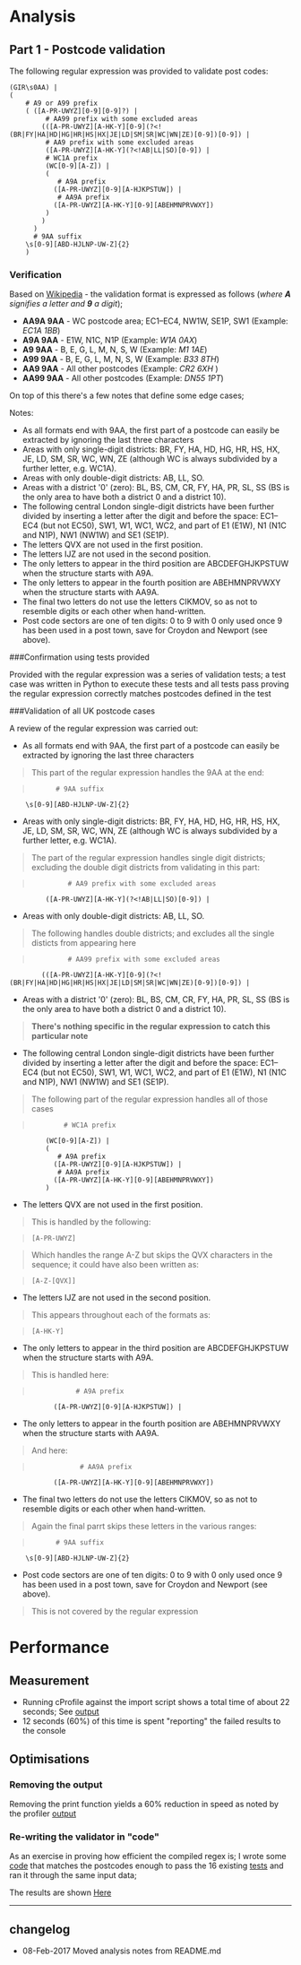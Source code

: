 # Analysis

## Part 1 - Postcode validation

The following regular expression was provided to validate post codes:
>
    (GIR\s0AA) |
    (
        # A9 or A99 prefix
        ( ([A-PR-UWYZ][0-9][0-9]?) |
             # AA99 prefix with some excluded areas
            (([A-PR-UWYZ][A-HK-Y][0-9](?<!(BR|FY|HA|HD|HG|HR|HS|HX|JE|LD|SM|SR|WC|WN|ZE)[0-9])[0-9]) |
             # AA9 prefix with some excluded areas
             ([A-PR-UWYZ][A-HK-Y](?<!AB|LL|SO)[0-9]) |
             # WC1A prefix
             (WC[0-9][A-Z]) |
             (
                # A9A prefix
               ([A-PR-UWYZ][0-9][A-HJKPSTUW]) |
                # AA9A prefix
               ([A-PR-UWYZ][A-HK-Y][0-9][ABEHMNPRVWXY])
             )
            )
          )
          # 9AA suffix
        \s[0-9][ABD-HJLNP-UW-Z]{2}
        )

### Verification
Based on [Wikipedia](https://en.wikipedia.org/wiki/Postcodes_in_the_United_Kingdom#Validation) - the validation format is expressed as follows (*where **A** signifies a letter and **9** a digit*);

* **AA9A 9AA** - WC postcode area; EC1–EC4, NW1W, SE1P, SW1 (Example: *EC1A 1BB*)
* **A9A 9AA** - E1W, N1C, N1P (Example: *W1A 0AX*)
* **A9 9AA** - B, E, G, L, M, N, S, W (Example: *M1 1AE*)
* **A99 9AA** -  B, E, G, L, M, N, S, W  (Example: *B33 8TH*)
* **AA9 9AA** - All other postcodes (Example: *CR2 6XH* )
* **AA99 9AA** - All other postcodes (Example: *DN55 1PT*)

On top of this there's a few notes that define some edge cases;

Notes:

* As all formats end with 9AA, the first part of a postcode can easily be extracted by ignoring the last three characters
* Areas with only single-digit districts: BR, FY, HA, HD, HG, HR, HS, HX, JE, LD, SM, SR, WC, WN, ZE (although WC is always subdivided by a further letter, e.g. WC1A).
* Areas with only double-digit districts: AB, LL, SO.
* Areas with a district '0' (zero): BL, BS, CM, CR, FY, HA, PR, SL, SS (BS is the only area to have both a district 0 and a district 10).
* The following central London single-digit districts have been further divided by inserting a letter after the digit and before the space: EC1–EC4 (but not EC50), SW1, W1, WC1, WC2, and part of E1 (E1W), N1 (N1C and N1P), NW1 (NW1W) and SE1 (SE1P).
* The letters QVX are not used in the first position.
* The letters IJZ are not used in the second position.
* The only letters to appear in the third position are ABCDEFGHJKPSTUW when the structure starts with A9A.
* The only letters to appear in the fourth position are ABEHMNPRVWXY when the structure starts with AA9A.
* The final two letters do not use the letters CIKMOV, so as not to resemble digits or each other when hand-written.
* Post code sectors are one of ten digits: 0 to 9 with 0 only used once 9 has been used in a post town, save for Croydon and Newport (see above).

###Confirmation using tests provided

Provided with the regular expression was a series of validation tests; a test case was written in Python to execute these tests and all tests pass proving the regular expression correctly matches postcodes defined in the test

###Validation of all UK postcode cases

A review of the regular expression was carried out:

* As all formats end with 9AA, the first part of a postcode can easily be extracted by ignoring the last three characters

> This part of the regular expression handles the 9AA at the end:

>           # 9AA suffix
        \s[0-9][ABD-HJLNP-UW-Z]{2}


* Areas with only single-digit districts: BR, FY, HA, HD, HG, HR, HS, HX, JE, LD, SM, SR, WC, WN, ZE (although WC is always subdivided by a further letter, e.g. WC1A).

> The part of the regular expression handles single digit districts; excluding the double digit districts from validating in this part:

>              # AA9 prefix with some excluded areas
             ([A-PR-UWYZ][A-HK-Y](?<!AB|LL|SO)[0-9]) |

* Areas with only double-digit districts: AB, LL, SO.

> The following handles double districts; and excludes all the single disticts from appearing here

>              # AA99 prefix with some excluded areas
            (([A-PR-UWYZ][A-HK-Y][0-9](?<!(BR|FY|HA|HD|HG|HR|HS|HX|JE|LD|SM|SR|WC|WN|ZE)[0-9])[0-9]) |

* Areas with a district '0' (zero): BL, BS, CM, CR, FY, HA, PR, SL, SS (BS is the only area to have both a district 0 and a district 10).

> **There's nothing specific in the regular expression to catch this particular note**

* The following central London single-digit districts have been further divided by inserting a letter after the digit and before the space: EC1–EC4 (but not EC50), SW1, W1, WC1, WC2, and part of E1 (E1W), N1 (N1C and N1P), NW1 (NW1W) and SE1 (SE1P).

> The following part of the regular expression handles all of those cases

>             # WC1A prefix
             (WC[0-9][A-Z]) |
             (
                # A9A prefix
               ([A-PR-UWYZ][0-9][A-HJKPSTUW]) |
                # AA9A prefix
               ([A-PR-UWYZ][A-HK-Y][0-9][ABEHMNPRVWXY])
             )



* The letters QVX are not used in the first position.

> This is handled by the following:

>     [A-PR-UWYZ]

> Which handles the range A-Z but skips the QVX characters in the sequence; it could have also been written as:

>     [A-Z-[QVX]]

* The letters IJZ are not used in the second position.

> This appears throughout each of the formats as:

>     [A-HK-Y]

* The only letters to appear in the third position are ABCDEFGHJKPSTUW when the structure starts with A9A.

> This is handled here:

>                # A9A prefix
               ([A-PR-UWYZ][0-9][A-HJKPSTUW]) |

* The only letters to appear in the fourth position are ABEHMNPRVWXY when the structure starts with AA9A.

> And here:

>                 # AA9A prefix
               ([A-PR-UWYZ][A-HK-Y][0-9][ABEHMNPRVWXY])


* The final two letters do not use the letters CIKMOV, so as not to resemble digits or each other when hand-written.

> Again the final parrt skips these letters in the various ranges:

>           # 9AA suffix
        \s[0-9][ABD-HJLNP-UW-Z]{2}

* Post code sectors are one of ten digits: 0 to 9 with 0 only used once 9 has been used in a post town, save for Croydon and Newport (see above).

> This is not covered by the regular expression


# Performance

## Measurement

* Running cProfile against the import script shows a total time of about 22 seconds; See [output](UNOPTIMISED_CPROFILE.md)
* 12 seconds (60%) of this time is spent "reporting" the failed results to the console

## Optimisations
### Removing the output 

Removing the print function yields a 60% reduction in speed as noted by the profiler [output](OPTIMISED_CPROFILE.md)

### Re-writing the validator in "code"

As an exercise in proving how efficient the compiled regex is; I wrote some [code](src/postcode_validator_without_regex.py) that matches the postcodes enough to pass the 16 existing [tests](tests/postcode_validator_without_regex_test.py) and ran it through the same input data;

The results are shown [Here](WITHOUT_REGEX_CPROFILE.md)

---
## changelog
* 08-Feb-2017 Moved analysis notes from README.md
